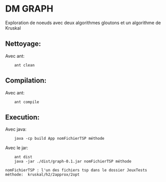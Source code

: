 # DM GRAPH

Exploration de noeuds avec deux algorithmes gloutons et un algorithme de Kruskal


## Nettoyage:
Avec ant:
```
    ant clean
```


## Compilation:
Avec ant:
```
    ant compile
```


## Execution:
Avec java:
```
    java -cp build App nomFichierTSP méthode
```

Avec le jar:
```
    ant dist
    java -jar ./dist/graph-0.1.jar nomFichierTSP méthode
```


    nomFichierTSP : l'un des fichiers tsp dans le dossier JeuxTests
    méthode:  kruskal/h2/2approx/2opt

